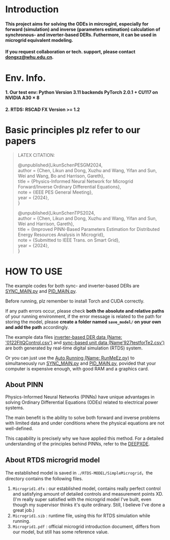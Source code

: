 # Introduction
#### This project aims for solving the ODEs in mircrogird, especially for forward (simulation) and inverse (parameters estimation) calculation of synchronous- and inverter-based DERs. Futhermore, it can be used in microgrid equivalent modeling.

#### If you request collaboration or tech. support, please contact dongxz@whu.edu.cn.

# Env. Info.
#### 1. Our test env: Python Version 3.11 backends PyTorch 2.0.1 + CU117 on NVIDIA A30 × 8
#### 2. RTDS: RSCAD FX Version >= 1.2
# Basic principles plz refer to our papers

>LATEX CITATION:
>
>@unpublished{LikunSchenPESGM2024,  
  author = {Chen, Likun and Dong, Xuzhu and Wang, Yifan and Sun, Wei and Wang, Bo and Harrison, Gareth},  
  title  = {Physics-Informed Neural Network for Microgrid Forward/Inverse Ordinary Differential Equations},  
  note   = {IEEE PES General Meeting},  
  year   = {2024},  
>}
>
>@unpublished{LikunSchenTPS2024,  
  author = {Chen, Likun and Dong, Xuzhu and Wang, Yifan and Sun, Wei and Harrison, Gareth},  
  title  = {Improved PINN-Based Parameters Estimation for Distributed Energy Resources Analysis in Microgrid},  
  note   = {Submitted to IEEE Trans. on Smart Grid},  
  year   = {2024},  
>}
  
# HOW TO USE
The example codes for both sync- and inverter-based DERs are [SYNC_MAIN.py](./PINN-for-Synchronous/SYNC_MAIN.py) and [PID_MAIN.py](./PINN-for-inverter-control-loop/PID_MAIN.py).

Before running, plz remember to install Torch and CUDA correctly.

If any path errors occur, please check **both the absolute and relative paths** of your running environment, if the error message is related to the path for storing the model, please **create a folder named `save_model/` on your own and add the path** accordingly.

The example data files [inverter-based DER data (Name: '0122FltQControl.csv')](./data/inverter-control-loop/0122FltQControl.csv) and [sync-based unit data (Name'927testforTe2.csv')](./data/synchronous-machine/927testforTe2.csv) are both generated by real-time digital simulation (RTDS) system.

Or you can just use the [Auto Running (Name: RunMeEz.py)](./RunMeEz.py) to simultaneously run [SYNC_MAIN.py](./PINN-for-Synchronous/SYNC_MAIN.py) and [PID_MAIN.py](./PINN-for-inverter-control-loop/PID_MAIN.py), povided that your computer is expensive enough, with good RAM and a graphics card.

## About PINN
Physics-Informed Neural Networks (PINNs) have unique advantages in solving Ordinary Differential Equations (ODEs) related to electrical power systems.

The main benefit is the ability to solve both forward and inverse problems with limited data and under conditions where the physical equations are not well-defined.

This capability is precisely why we have applied this method. For a detailed understanding of the principles behind PINNs, refer to the [DEEPXDE](https://deepxde.readthedocs.io/en/latest/index.html).


## About RTDS microgrid model
The established model is saved in `./RTDS-MODEL/SimpleMicrogrid`，the directory contains the following files.
1. `Microgrid1.dfx` : our established model, contains really perfect control and satisfying amount of detailed controls and measurement points XD. (I'm really super satisfied with the microgrid model I've built, even though my supervisor thinks it's quite ordinary. Still, I believe I've done a great job.)
2. `Microgrid1.sib` : runtime file, using this for RTDS simulation while running.
3. `Microgrid1.pdf` : official microgrid introduction document, differs from our model, but still has some reference value.
